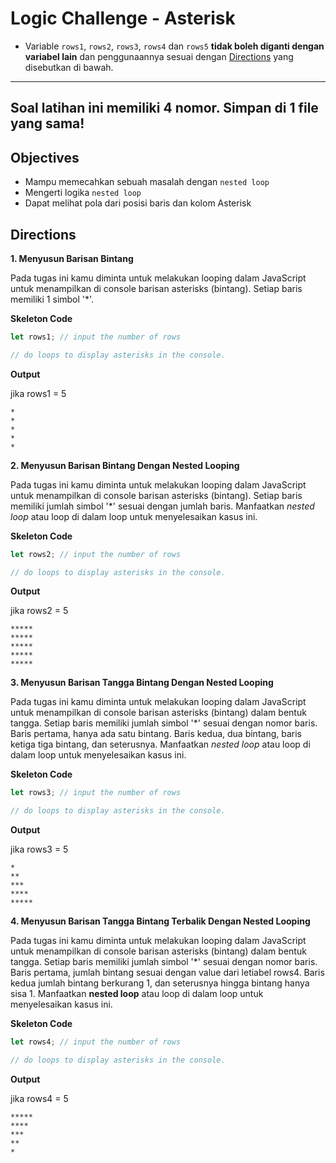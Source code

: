 # Logic Challenge - Asterisk

- Variable `rows1`, `rows2`, `rows3`, `rows4` dan `rows5` **tidak boleh diganti dengan variabel lain** dan penggunaannya sesuai dengan [Directions](#directions) yang disebutkan di bawah.

---
Soal latihan ini memiliki 4 nomor. Simpan di 1 file yang sama!
---

## Objectives

- Mampu memecahkan sebuah masalah dengan `nested loop`
- Mengerti logika `nested loop`
- Dapat melihat pola dari posisi baris dan kolom Asterisk


## Directions

**1. Menyusun Barisan Bintang**

Pada tugas ini kamu diminta untuk melakukan looping dalam JavaScript untuk menampilkan di console barisan asterisks (bintang). Setiap baris memiliki 1 simbol '*'.

**Skeleton Code**

```js
let rows1; // input the number of rows

// do loops to display asterisks in the console.
```

**Output**

jika rows1 = 5

```shell
*
*
*
*
*
```

**2. Menyusun Barisan Bintang Dengan Nested Looping**

Pada tugas ini kamu diminta untuk melakukan looping dalam JavaScript untuk menampilkan di console barisan asterisks (bintang). Setiap baris memiliki jumlah simbol '*' sesuai dengan jumlah baris. Manfaatkan *nested loop* atau loop di dalam loop untuk menyelesaikan kasus ini.

**Skeleton Code**

```js
let rows2; // input the number of rows

// do loops to display asterisks in the console.
```

**Output**

jika rows2 = 5

```shell
*****
*****
*****
*****
*****
```

**3. Menyusun Barisan Tangga Bintang Dengan Nested Looping**

Pada tugas ini kamu diminta untuk melakukan looping dalam JavaScript untuk menampilkan di console barisan asterisks (bintang) dalam bentuk tangga. Setiap baris memiliki jumlah simbol '*' sesuai dengan nomor baris. Baris pertama, hanya ada satu bintang. Baris kedua, dua bintang, baris ketiga tiga bintang, dan seterusnya. Manfaatkan *nested loop* atau loop di dalam loop untuk menyelesaikan kasus ini.


**Skeleton Code**

```js
let rows3; // input the number of rows

// do loops to display asterisks in the console.
```

**Output**

jika rows3 = 5

```shell
*
**
***
****
*****
```

**4. Menyusun Barisan Tangga Bintang Terbalik Dengan Nested Looping**

Pada tugas ini kamu diminta untuk melakukan looping dalam JavaScript untuk menampilkan di console barisan asterisks (bintang) dalam bentuk tangga. Setiap baris memiliki jumlah simbol \'\*\' sesuai dengan nomor baris. Baris pertama, jumlah bintang sesuai dengan value dari letiabel rows4. Baris kedua jumlah bintang berkurang 1, dan seterusnya hingga bintang hanya sisa 1. Manfaatkan **nested loop** atau loop di dalam loop untuk menyelesaikan kasus ini.


**Skeleton Code**

```js
let rows4; // input the number of rows

// do loops to display asterisks in the console.
```

**Output**

jika rows4 = 5

```shell
*****
****
***
**
*
```
